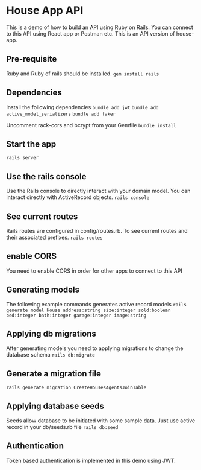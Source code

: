 # House App API
This is a demo of how to build an API using Ruby on Rails. You can connect to this API using React app or Postman etc. This is an API version of house-app.

## Pre-requisite
Ruby and Ruby of rails should be installed.
`gem install rails`

## Dependencies
Install the following dependencies
`bundle add jwt`
`bundle add active_model_serializers`
`bundle add faker`

Uncomment rack-cors and bcrypt from your Gemfile
`bundle install`

## Start the app
`rails server`

## Use the rails console
Use the Rails console to directly interact with your domain model. You can interact directly with ActiveRecord objects.
`rails console`

## See current routes
Rails routes are configured in config/routes.rb. To see current routes and their associated prefixes.
`rails routes`

## enable CORS
You need to enable CORS in order for other apps to connect to this API

## Generating models
The following example commands generates active record models
`rails generate model House address:string size:integer sold:boolean bed:integer bath:integer garage:integer image:string`

## Applying db migrations
After generating models you need to applying migrations to change the database schema
`rails db:migrate`

## Generate a migration file
`rails generate migration CreateHousesAgentsJoinTable`

## Applying database seeds
Seeds allow database to be initiated with some sample data. Just use active record in your db/seeds.rb file
`rails db:seed`

## Authentication
Token based authentication is implemented in this demo using JWT.
